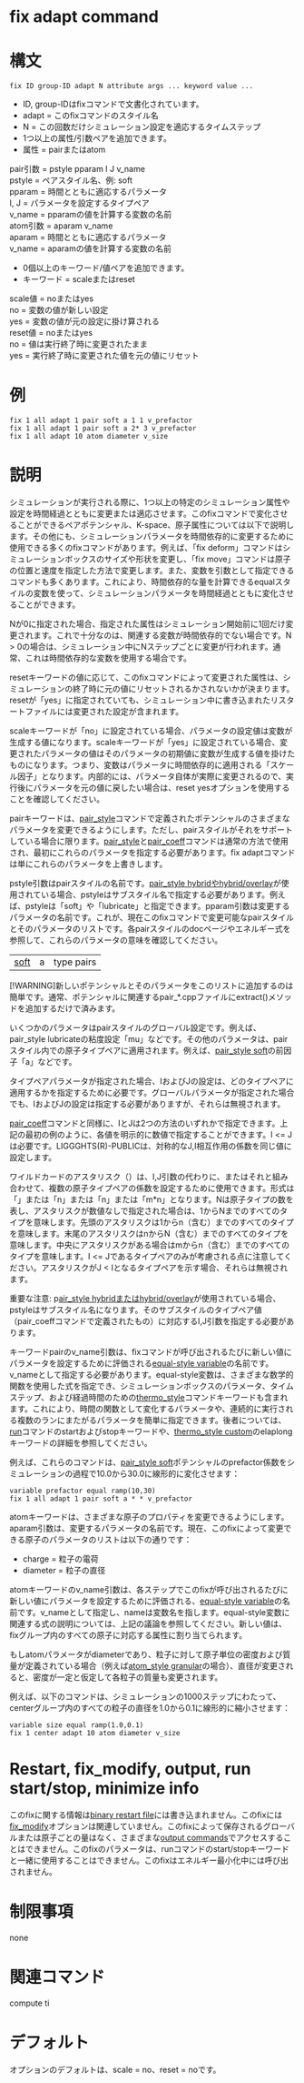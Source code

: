 # fix adapt command

# 構文
```
fix ID group-ID adapt N attribute args ... keyword value ...
```
- ID, group-IDはfixコマンドで文書化されています。
- adapt = このfixコマンドのスタイル名
- N = この回数だけシミュレーション設定を適応するタイムステップ
- 1つ以上の属性/引数ペアを追加できます。
- 属性 = pairまたはatom

pair引数 = pstyle pparam I J v_name  
pstyle = ペアスタイル名、例: soft  
pparam = 時間とともに適応するパラメータ  
I, J = パラメータを設定するタイプペア  
v_name = pparamの値を計算する変数の名前  
atom引数 = aparam v_name  
aparam = 時間とともに適応するパラメータ  
v_name = aparamの値を計算する変数の名前

- 0個以上のキーワード/値ペアを追加できます。
- キーワード = scaleまたはreset

scale値 = noまたはyes  
no = 変数の値が新しい設定  
yes = 変数の値が元の設定に掛け算される  
reset値 = noまたはyes  
no = 値は実行終了時に変更されたまま  
yes = 実行終了時に変更された値を元の値にリセット

# 例
```
fix 1 all adapt 1 pair soft a 1 1 v_prefactor
fix 1 all adapt 1 pair soft a 2* 3 v_prefactor
fix 1 all adapt 10 atom diameter v_size
```

# 説明
シミュレーションが実行される際に、1つ以上の特定のシミュレーション属性や設定を時間経過とともに変更または適応させます。このfixコマンドで変化させることができるペアポテンシャル、K-space、原子属性については以下で説明します。その他にも、シミュレーションパラメータを時間依存的に変更するために使用できる多くのfixコマンドがあります。例えば、「fix deform」コマンドはシミュレーションボックスのサイズや形状を変更し、「fix move」コマンドは原子の位置と速度を指定した方法で変更します。また、変数を引数として指定できるコマンドも多くあります。これにより、時間依存的な量を計算できるequalスタイルの変数を使って、シミュレーションパラメータを時間経過とともに変化させることができます。

Nが0に指定された場合、指定された属性はシミュレーション開始前に1回だけ変更されます。これで十分なのは、関連する変数が時間依存的でない場合です。N > 0の場合は、シミュレーション中にNステップごとに変更が行われます。通常、これは時間依存的な変数を使用する場合です。

resetキーワードの値に応じて、このfixコマンドによって変更された属性は、シミュレーションの終了時に元の値にリセットされるかされないかが決まります。resetが「yes」に指定されていても、シミュレーション中に書き込まれたリスタートファイルには変更された設定が含まれます。

scaleキーワードが「no」に設定されている場合、パラメータの設定値は変数が生成する値になります。scaleキーワードが「yes」に設定されている場合、変更されたパラメータの値はそのパラメータの初期値に変数が生成する値を掛けたものになります。つまり、変数はパラメータに時間依存的に適用される「スケール因子」となります。内部的には、パラメータ自体が実際に変更されるので、実行後にパラメータを元の値に戻したい場合は、reset yesオプションを使用することを確認してください。

pairキーワードは、[pair_style]()コマンドで定義されたポテンシャルのさまざまなパラメータを変更できるようにします。ただし、pairスタイルがそれをサポートしている場合に限ります。[pair_style]()と[pair_coeff]()コマンドは通常の方法で使用され、最初にこれらのパラメータを指定する必要があります。fix adaptコマンドは単にこれらのパラメータを上書きします。

pstyle引数はpairスタイルの名前です。[pair_style hybridやhybrid/overlay]()が使用されている場合、pstyleはサブスタイル名で指定する必要があります。例えば、pstyleは「soft」や「lubricate」と指定できます。pparam引数は変更するパラメータの名前です。これが、現在このfixコマンドで変更可能なpairスタイルとそのパラメータのリストです。各pairスタイルのdocページやエネルギー式を参照して、これらのパラメータの意味を確認してください。

||||
|-|-|-|
|[soft]()|a|type pairs|

[!WARNING]新しいポテンシャルとそのパラメータをこのリストに追加するのは簡単です。通常、ポテンシャルに関連するpair_*.cppファイルにextract()メソッドを追加するだけで済みます。

いくつかのパラメータはpairスタイルのグローバル設定です。例えば、pair_style lubricateの粘度設定「mu」などです。その他のパラメータは、pairスタイル内での原子タイプペアに適用されます。例えば、[pair_style soft]()の前因子「a」などです。

タイプペアパラメータが指定された場合、IおよびJの設定は、どのタイプペアに適用するかを指定するために必要です。グローバルパラメータが指定された場合でも、IおよびJの設定は指定する必要がありますが、それらは無視されます。

[pair_coeff]()コマンドと同様に、IとJは2つの方法のいずれかで指定できます。上記の最初の例のように、各値を明示的に数値で指定することができます。I <= Jは必要です。LIGGGHTS(R)-PUBLICは、対称的なJ,I相互作用の係数を同じ値に設定します。

ワイルドカードのアスタリスク（）は、I,J引数の代わりに、またはそれと組み合わせて、複数の原子タイプペアの係数を設定するために使用できます。形式は「」または「n」または「n」または「m*n」となります。Nは原子タイプの数を表し、アスタリスクが数値なしで指定された場合は、1からNまでのすべてのタイプを意味します。先頭のアスタリスクは1からn（含む）までのすべてのタイプを意味します。末尾のアスタリスクはnからN（含む）までのすべてのタイプを意味します。中央にアスタリスクがある場合はmからn（含む）までのすべてのタイプを意味します。I <= Jであるタイプペアのみが考慮される点に注意してください。アスタリスクがJ < Iとなるタイプペアを示す場合、それらは無視されます。

重要な注意: p[air_style hybridまたはhybrid/overlay]()が使用されている場合、pstyleはサブスタイル名になります。そのサブスタイルのタイプペア値（pair_coeffコマンドで定義されたもの）に対応するI,J引数を指定する必要があります。

キーワードpairのv_name引数は、fixコマンドが呼び出されるたびに新しい値にパラメータを設定するために評価される[equal-style variable]()の名前です。v_nameとして指定する必要があります。equal-style変数は、さまざまな数学的関数を使用した式を指定でき、シミュレーションボックスのパラメータ、タイムステップ、および経過時間のための[thermo_style]()コマンドキーワードも含まれます。これにより、時間の関数として変化するパラメータや、連続的に実行される複数のランにまたがるパラメータを簡単に指定できます。後者については、[run]()コマンドのstartおよびstopキーワードや、[thermo_style custom]()のelaplongキーワードの詳細を参照してください。

例えば、これらのコマンドは、[pair_style soft]()ポテンシャルのprefactor係数をシミュレーションの過程で10.0から30.0に線形的に変化させます：

```
variable prefactor equal ramp(10,30)
fix 1 all adapt 1 pair soft a * * v_prefactor
```

atomキーワードは、さまざまな原子のプロパティを変更できるようにします。aparam引数は、変更するパラメータの名前です。現在、このfixによって変更できる原子のパラメータのリストは以下の通りです：

- charge = 粒子の電荷
- diameter = 粒子の直径

atomキーワードのv_name引数は、各ステップでこのfixが呼び出されるたびに新しい値にパラメータを設定するために評価される、[equal-style variable]()の名前です。v_nameとして指定し、nameは変数名を指します。equal-style変数に関連する式の説明については、上記の議論を参照してください。新しい値は、fixグループ内のすべての原子に対応する属性に割り当てられます。

もしatomパラメータがdiameterであり、粒子に対して原子単位の密度および質量が定義されている場合（例えば[atom_style granular]()の場合）、直径が変更されると、密度が一定と仮定して各粒子の質量も変更されます。

例えば、以下のコマンドは、シミュレーションの1000ステップにわたって、centerグループ内のすべての粒子の直径を1.0から0.1に線形的に縮小させます：

```
variable size equal ramp(1.0,0.1)
fix 1 center adapt 10 atom diameter v_size
```

# Restart, fix_modify, output, run start/stop, minimize info
このfixに関する情報は[binary restart file]()には書き込まれません。このfixには[fix_modify]()オプションは関連していません。このfixによって保存されるグローバルまたは原子ごとの量はなく、さまざまな[output commands]()でアクセスすることはできません。このfixのパラメータは、runコマンドのstart/stopキーワードと一緒に使用することはできません。このfixはエネルギー最小化中には呼び出されません。

# 制限事項
none

# 関連コマンド
compute ti

# デフォルト
オプションのデフォルトは、scale = no、reset = noです。